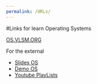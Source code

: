```yaml
---
permalink: /URLs/
---
```


#Links for learn Operating Systems

[OS.VLSM.ORG](https://os.vlsm.org/)

For the external

* [Slides OS](https://github.com/UI-FASILKOM-OS/SistemOperasi/tree/master/Slides/)
* [Demo OS](https://github.com/UI-FASILKOM-OS/SistemOperasi/tree/master/Demos/)
* [Youtube PlayLists](https://os.vlsm.org/playlists/)
